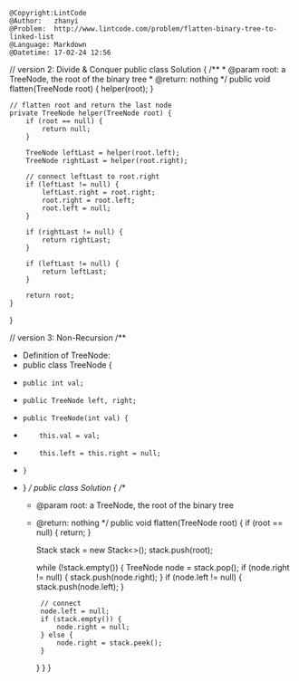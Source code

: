 ```
@Copyright:LintCode
@Author:   zhanyi
@Problem:  http://www.lintcode.com/problem/flatten-binary-tree-to-linked-list
@Language: Markdown
@Datetime: 17-02-24 12:56
```


// version 2: Divide & Conquer
public class Solution {
    /**
     * @param root: a TreeNode, the root of the binary tree
     * @return: nothing
     */
    public void flatten(TreeNode root) {
        helper(root);
    }
    
    // flatten root and return the last node
    private TreeNode helper(TreeNode root) {
        if (root == null) {
            return null;
        }
        
        TreeNode leftLast = helper(root.left);
        TreeNode rightLast = helper(root.right);
        
        // connect leftLast to root.right
        if (leftLast != null) {
            leftLast.right = root.right;
            root.right = root.left;
            root.left = null;
        }
        
        if (rightLast != null) {
            return rightLast;
        }
        
        if (leftLast != null) {
            return leftLast;
        }
        
        return root;
    }
}

// version 3: Non-Recursion
/**
 * Definition of TreeNode:
 * public class TreeNode {
 *     public int val;
 *     public TreeNode left, right;
 *     public TreeNode(int val) {
 *         this.val = val;
 *         this.left = this.right = null;
 *     }
 * }
 */
public class Solution {
    /**
     * @param root: a TreeNode, the root of the binary tree
     * @return: nothing
     */
    public void flatten(TreeNode root) {
        if (root == null) {
            return;
        }
        
        Stack<TreeNode> stack = new Stack<>();
        stack.push(root);
        
        while (!stack.empty()) {
            TreeNode node = stack.pop();
            if (node.right != null) {
                stack.push(node.right);
            }
            if (node.left != null) {
                stack.push(node.left);
            }
            
            // connect 
            node.left = null;
            if (stack.empty()) {
                node.right = null;
            } else {
                node.right = stack.peek();
            }
        }
    }
}